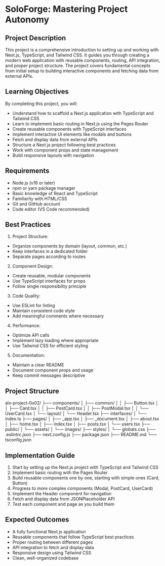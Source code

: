 # SoloForge: Mastering Project Autonomy

## Project Description

This project is a comprehensive introduction to setting up and working with Next.js, TypeScript, and Tailwind CSS. It guides you through creating a modern web application with reusable components, routing, API integration, and proper project structure. The project covers fundamental concepts from initial setup to building interactive components and fetching data from external APIs.

## Learning Objectives

By completing this project, you will:

- Understand how to scaffold a Next.js application with TypeScript and Tailwind CSS
- Learn to implement basic routing in Next.js using the Pages Router
- Create reusable components with TypeScript interfaces
- Implement interactive UI elements like modals and buttons
- Fetch and display data from external APIs
- Structure a Next.js project following best practices
- Work with component props and state management
- Build responsive layouts with navigation

## Requirements

- Node.js (v16 or later)
- npm or yarn package manager
- Basic knowledge of React and TypeScript
- Familiarity with HTML/CSS
- Git and GitHub account
- Code editor (VS Code recommended)

## Best Practices

1. Project Structure:

- Organize components by domain (layout, common, etc.)
- Keep interfaces in a dedicated folder
- Separate pages according to routes

2. Component Design:

- Create reusable, modular components
- Use TypeScript interfaces for props
- Follow single responsibility principle

3. Code Quality:

- Use ESLint for linting
- Maintain consistent code style
- Add meaningful comments where necessary

4. Performance:

- Optimize API calls
- Implement lazy loading where appropriate
- Use Tailwind CSS for efficient styling

5. Documentation:

- Maintain a clear README
- Document component props and usage
- Keep commit messages descriptive

## Project Structure

alx-project-0x02/
├── components/
│   ├── common/
│   │   ├── Button.tsx
│   │   ├── Card.tsx
│   │   ├── PostCard.tsx
│   │   ├── PostModal.tsx
│   │   └── UserCard.tsx
│   └── layout/
│       └── Header.tsx
├── interfaces/
│   └── index.ts
├── pages/
│   ├── _app.tsx
│   ├── _document.tsx
│   ├── about.tsx
│   ├── home.tsx
│   ├── index.tsx
│   ├── posts.tsx
│   └── users.tsx
├── public/
│   └── assets/
│       └── images/
├── styles/
│   └── globals.css
├── .eslintrc.json
├── next.config.js
├── package.json
├── README.md
└── tsconfig.json

## Implementation Guide

1. Start by setting up the Next.js project with TypeScript and Tailwind CSS
2. Implement basic routing with the Pages Router
3. Build reusable components one by one, starting with simple ones (Card, Button)
4. Progress to more complex components (Modal, PostCard, UserCard)
5. Implement the Header component for navigation
6. Fetch and display data from JSONPlaceholder API
7. Test each component and page as you build them

## Expected Outcomes

- A fully functional Next.js application
- Reusable components that follow TypeScript best practices
- Proper routing between different pages
- API integration to fetch and display data
- Responsive design using Tailwind CSS
- Clean, well-organized codebase